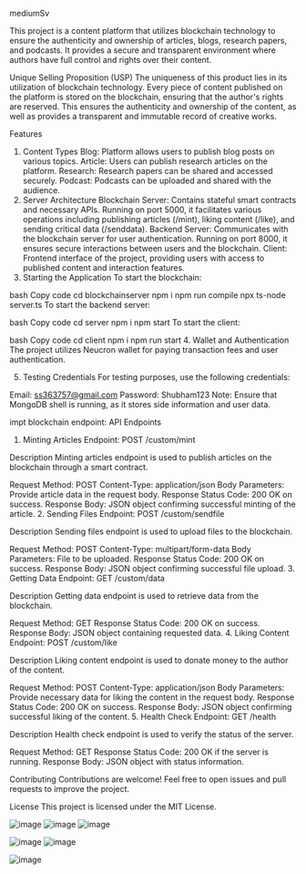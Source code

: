 
mediumSv

This project is a content platform that utilizes blockchain technology to ensure the authenticity and ownership of articles, blogs, research papers, and podcasts. It provides a secure and transparent environment where authors have full control and rights over their content.

Unique Selling Proposition (USP)
The uniqueness of this product lies in its utilization of blockchain technology. Every piece of content published on the platform is stored on the blockchain, ensuring that the author's rights are reserved. This ensures the authenticity and ownership of the content, as well as provides a transparent and immutable record of creative works.

Features
1. Content Types
Blog: Platform allows users to publish blog posts on various topics.
Article: Users can publish research articles on the platform.
Research: Research papers can be shared and accessed securely.
Podcast: Podcasts can be uploaded and shared with the audience.
2. Server Architecture
Blockchain Server: Contains stateful smart contracts and necessary APIs. Running on port 5000, it facilitates various operations including publishing articles (/mint), liking content (/like), and sending critical data (/senddata).
Backend Server: Communicates with the blockchain server for user authentication. Running on port 8000, it ensures secure interactions between users and the blockchain.
Client: Frontend interface of the project, providing users with access to published content and interaction features.
3. Starting the Application
To start the blockchain:

bash
Copy code
cd blockchainserver
npm i
npm run compile
npx ts-node server.ts
To start the backend server:

bash
Copy code
cd server
npm i
npm start
To start the client:

bash
Copy code
cd client 
npm i
npm run start
4. Wallet and Authentication
The project utilizes Neucron wallet for paying transaction fees and user authentication.

5. Testing Credentials
For testing purposes, use the following credentials:

Email: ss363757@gmail.com
Password: Shubham123
Note:
Ensure that MongoDB shell is running, as it stores side information and user data.












impt blockchain endpoint:
API Endpoints
1. Minting Articles
Endpoint: POST /custom/mint

Description
Minting articles endpoint is used to publish articles on the blockchain through a smart contract.

Request
Method: POST
Content-Type: application/json
Body Parameters:
Provide article data in the request body.
Response
Status Code: 200 OK on success.
Response Body:
JSON object confirming successful minting of the article.
2. Sending Files
Endpoint: POST /custom/sendfile

Description
Sending files endpoint is used to upload files to the blockchain.

Request
Method: POST
Content-Type: multipart/form-data
Body Parameters:
File to be uploaded.
Response
Status Code: 200 OK on success.
Response Body:
JSON object confirming successful file upload.
3. Getting Data
Endpoint: GET /custom/data

Description
Getting data endpoint is used to retrieve data from the blockchain.

Request
Method: GET
Response
Status Code: 200 OK on success.
Response Body:
JSON object containing requested data.
4. Liking Content
Endpoint: POST /custom/like

Description
Liking content endpoint is used to donate money to the author of the content.

Request
Method: POST
Content-Type: application/json
Body Parameters:
Provide necessary data for liking the content in the request body.
Response
Status Code: 200 OK on success.
Response Body:
JSON object confirming successful liking of the content.
5. Health Check
Endpoint: GET /health

Description
Health check endpoint is used to verify the status of the server.

Request
Method: GET
Response
Status Code: 200 OK if the server is running.
Response Body:
JSON object with status information.

Contributing
Contributions are welcome! Feel free to open issues and pull requests to improve the project.

License
This project is licensed under the MIT License.



![image](https://github.com/shubham78901/mediumSv/assets/70124011/99dac00f-34f8-4340-8db9-6195fa7c4235)
![image](https://github.com/shubham78901/mediumSv/assets/70124011/eb82d586-39c3-4412-a1bb-ad53daae3d7e)
![image](https://github.com/shubham78901/mediumSv/assets/70124011/9b3e8c09-a03f-4770-9826-4d5eecebdffd)


![image](https://github.com/shubham78901/mediumSv/assets/70124011/256282e3-e486-4469-83a3-1b157e02c09f)
![image](https://github.com/shubham78901/mediumSv/assets/70124011/a1d8bab8-8f90-4ba9-8df1-b61c97780ab0)



![image](https://github.com/shubham78901/mediumSv/assets/70124011/21974d62-40a3-44a3-9ec9-ffc5f81847b8)





